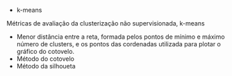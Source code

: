 - k-means

Métricas de avaliação da clusterização não supervisionada, k-means
- Menor distância entre a reta, formada pelos pontos de mínimo e máximo número de clusters, e os pontos das cordenadas utilizada para plotar o gráfico do cotovelo.
- Método do cotovelo
- Método da silhoueta
